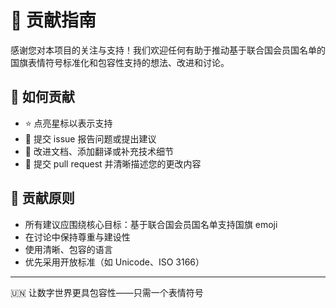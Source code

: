 # 🤝 贡献指南

感谢您对本项目的关注与支持！我们欢迎任何有助于推动基于联合国会员国名单的国旗表情符号标准化和包容性支持的想法、改进和讨论。

## 🧭 如何贡献

- ⭐ 点亮星标以表示支持
- 🐛 提交 issue 报告问题或提出建议
- 📄 改进文档、添加翻译或补充技术细节
- 🔧 提交 pull request 并清晰描述您的更改内容

## 📐 贡献原则

- 所有建议应围绕核心目标：基于联合国会员国名单支持国旗 emoji
- 在讨论中保持尊重与建设性
- 使用清晰、包容的语言
- 优先采用开放标准（如 Unicode、ISO 3166）

---

🇺🇳 让数字世界更具包容性——只需一个表情符号
